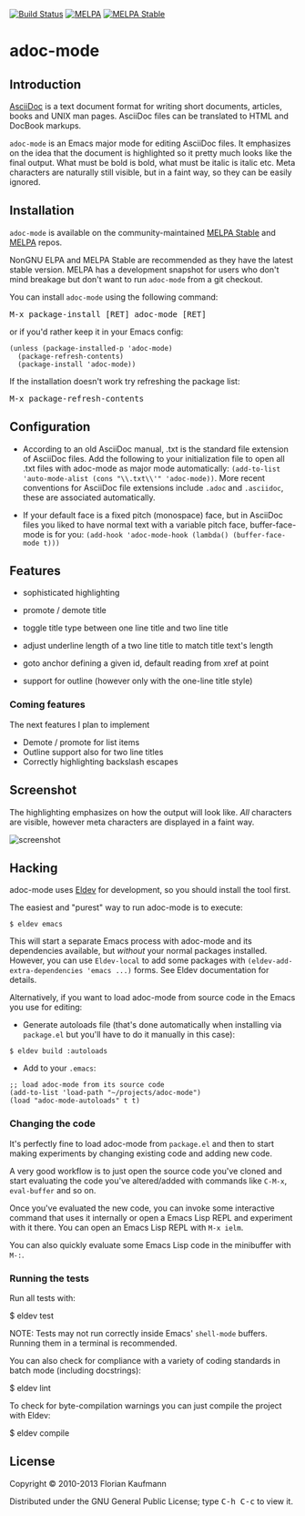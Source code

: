 [![Build Status](https://github.com/emacsorphanage/adoc-mode/workflows/CI/badge.svg)](https://github.com/emacsorphanage/adoc-mode/actions?query=workflow%3ACI)
[![MELPA][melpa-badge]][melpa-package]
[![MELPA Stable][melpa-stable-badge]][melpa-stable-package]

# adoc-mode

## Introduction

[AsciiDoc](https://asciidoc.org/) is a text document format for
writing short documents, articles, books and UNIX man pages. AsciiDoc files
can be translated to HTML and DocBook markups.

`adoc-mode` is an Emacs major mode for editing AsciiDoc files. It emphasizes on
the idea that the document is highlighted so it pretty much looks like the
final output. What must be bold is bold, what must be italic is italic etc.
Meta characters are naturally still visible, but in a faint way, so they can
be easily ignored.

## Installation

`adoc-mode` is available on the community-maintained
[MELPA Stable][] and [MELPA][] repos.

NonGNU ELPA and MELPA Stable are recommended as they have the latest stable version.
MELPA has a development snapshot for users who don't mind breakage but
don't want to run `adoc-mode` from a git checkout.

You can install `adoc-mode` using the following command:

<kbd>M-x package-install [RET] adoc-mode [RET]</kbd>

or if you'd rather keep it in your Emacs config:

```emacs-lisp
(unless (package-installed-p 'adoc-mode)
  (package-refresh-contents)
  (package-install 'adoc-mode))
```

If the installation doesn't work try refreshing the package list:

<kbd>M-x package-refresh-contents</kbd>


## Configuration

* According to an old AsciiDoc manual, .txt is the standard file extension of
  AsciiDoc files. Add the following to your initialization file to open all
  .txt files with adoc-mode as major mode automatically: `(add-to-list
  'auto-mode-alist (cons "\\.txt\\'" 'adoc-mode))`.
  More recent conventions for AsciiDoc file extensions include `.adoc` and
  `.asciidoc`, these are associated automatically.

* If your default face is a fixed pitch (monospace) face, but in AsciiDoc
  files you liked to have normal text with a variable pitch face,
  buffer-face-mode is for you: `(add-hook 'adoc-mode-hook (lambda()
  (buffer-face-mode t)))`


## Features

- sophisticated highlighting

- promote / demote title

- toggle title type between one line title and two line title

- adjust underline length of a two line title to match title text's length

- goto anchor defining a given id, default reading from xref at point

- support for outline (however only with the one-line title style)

### Coming features

The next features I plan to implement

- Demote / promote for list items
- Outline support also for two line titles
- Correctly highlighting backslash escapes

## Screenshot

The highlighting emphasizes on how the output will look like. _All_
characters are visible, however meta characters are displayed in a faint way.

![screenshot](http://dl.dropbox.com/u/75789984/adoc-mode.png)

## Hacking

adoc-mode uses [Eldev](https://github.com/doublep/eldev) for development, so
you should install the tool first.

The easiest and "purest" way to run adoc-mode is to execute:

    $ eldev emacs

This will start a separate Emacs process with adoc-mode and its
dependencies available, but _without_ your normal packages installed.
However, you can use `Eldev-local` to add some packages with
`(eldev-add-extra-dependencies 'emacs ...)` forms.  See Eldev
documentation for details.

Alternatively, if you want to load adoc-mode from source code in the Emacs
you use for editing:

- Generate autoloads file (that's done automatically when installing
via `package.el` but you'll have to do it manually in this case):

``` shellsession
$ eldev build :autoloads
```

- Add to your `.emacs`:

``` emacs-lisp
;; load adoc-mode from its source code
(add-to-list 'load-path "~/projects/adoc-mode")
(load "adoc-mode-autoloads" t t)
```

### Changing the code

It's perfectly fine to load adoc-mode from `package.el` and then to start making
experiments by changing existing code and adding new code.

A very good workflow is to just open the source code you've cloned and start
evaluating the code you've altered/added with commands like `C-M-x`,
`eval-buffer` and so on.

Once you've evaluated the new code, you can invoke some interactive command that
uses it internally or open a Emacs Lisp REPL and experiment with it there. You
can open an Emacs Lisp REPL with `M-x ielm`.

You can also quickly evaluate some Emacs Lisp code in the minibuffer with `M-:`.

### Running the tests

Run all tests with:

 $ eldev test

NOTE: Tests may not run correctly inside Emacs' `shell-mode` buffers. Running
them in a terminal is recommended.

You can also check for compliance with a variety of coding standards in batch mode (including docstrings):

 $ eldev lint

To check for byte-compilation warnings you can just compile the project with Eldev:

 $ eldev compile

## License

Copyright © 2010-2013 Florian Kaufmann

Distributed under the GNU General Public License; type <kbd>C-h C-c</kbd> to view it.

[melpa-badge]: http://melpa.org/packages/adoc-mode-badge.svg
[melpa-stable-badge]: http://stable.melpa.org/packages/adoc-mode-badge.svg
[melpa-package]: http://melpa.org/#/adoc-mode
[melpa-stable-package]: http://stable.melpa.org/#/adoc-mode
[melpa]: http://melpa.org
[melpa stable]: http://stable.melpa.org
